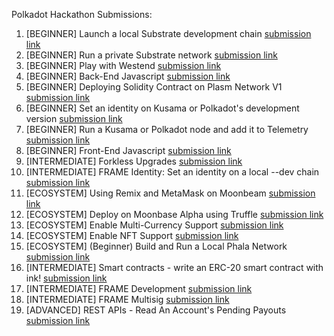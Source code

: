 Polkadot Hackathon Submissions:

1. [BEGINNER] Launch a local Substrate development chain [submission link](https://github.com/dcarpintero/hello-world-by-polkadot/blob/master/beginner/substrate-dev-chain/on-chain-remark.png)
2. [BEGINNER] Run a private Substrate network [submission link](https://github.com/dcarpintero/hello-world-by-polkadot/blob/master/beginner/substrate-private-chain/private-chain.png)
3. [BEGINNER] Play with Westend [submission link](https://westend.subscan.io/extrinsic/0xafcc9f96d82fa1ccc188a82d1be5633ef2bf603d005ecd44f0d7e42d29d7eda9)
4. [BEGINNER] Back-End Javascript [submission link](https://github.com/dcarpintero/hello-world-by-polkadot/tree/master/beginner/backend-js)
5. [BEGINNER] Deploying Solidity Contract on Plasm Network V1 [submission link](https://github.com/dcarpintero/hello-world-by-polkadot/tree/master/beginner/plasm-network)
6. [BEGINNER] Set an identity on Kusama or Polkadot's development version [submission link](https://github.com/dcarpintero/hello-world-by-polkadot/tree/master/beginner/identity)
7. [BEGINNER] Run a Kusama or Polkadot node and add it to Telemetry [submission link](https://github.com/dcarpintero/hello-world-by-polkadot/tree/master/beginner/telemetry)
8. [BEGINNER] Front-End Javascript [submission link](https://github.com/dcarpintero/polkadot-dashboard)
9. [INTERMEDIATE] Forkless Upgrades [submission link](https://github.com/dcarpintero/hello-world-by-polkadot/tree/master/intermediate/forkless-upgrade)
10. [INTERMEDIATE] FRAME Identity: Set an identity on a local --dev chain [submission link](https://github.com/dcarpintero/hello-world-by-polkadot/tree/master/intermediate/frame-identity)
11. [ECOSYSTEM] Using Remix and MetaMask on Moonbeam [submission link](https://github.com/dcarpintero/hello-world-by-polkadot/tree/master/ecosystem/moonbeam)
12. [ECOSYSTEM] Deploy on Moonbase Alpha using Truffle [submission link](https://github.com/dcarpintero/hello-world-by-polkadot/blob/master/ecosystem/moonalpha-truffle)
13. [ECOSYSTEM] Enable Multi-Currency Support [submission link](https://github.com/dcarpintero/hello-world-by-polkadot/tree/master/ecosystem/acala-token)
14. [ECOSYSTEM] Enable NFT Support [submission link](https://github.com/dcarpintero/hello-world-by-polkadot/tree/master/ecosystem/acala-orml-nft)
15. [ECOSYSTEM] (Beginner) Build and Run a Local Phala Network [submission link](https://github.com/dcarpintero/hello-world-by-polkadot/tree/master/ecosystem/phala-network)
16. [INTERMEDIATE] Smart contracts - write an ERC-20 smart contract with ink! [submission link](https://github.com/dcarpintero/hello-world-by-polkadot/tree/master/intermediate/erc20-ink)
17. [INTERMEDIATE] FRAME Development [submission link](https://github.com/dcarpintero/hello-world-by-polkadot/tree/master/intermediate/frame-development)
18. [INTERMEDIATE] FRAME Multisig [submission link](https://github.com/dcarpintero/hello-world-by-polkadot/tree/master/intermediate/frame-multisig)
19. [ADVANCED] REST APIs - Read An Account's Pending Payouts [submission link](https://github.com/dcarpintero/hello-world-by-polkadot/tree/master/advanced/pending-payouts)